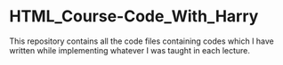 # HTML_Course-Code_With_Harry
This repository contains all the code files containing codes which I have written while implementing whatever I was taught in each lecture.
